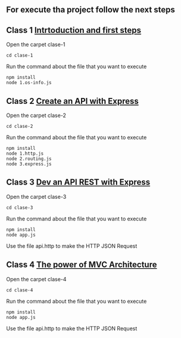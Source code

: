 ## For execute tha project follow the next steps

## Class 1 [Intrtoduction and first steps](https://www.youtube.com/watch?v=yB4n_K7dZV8&list=PLUofhDIg_38qm2oPOV-IRTTEKyrVBBaU7&index=1)

Open the carpet clase-1
```
cd clase-1
```
Run the command about the file that you want to execute
```
npm install
node 1.os-info.js
```

## Class 2 [Create an API with Express](https://www.youtube.com/watch?v=YmZE1HXjpd4&list=PLUofhDIg_38qm2oPOV-IRTTEKyrVBBaU7&index=2)

Open the carpet clase-2
```
cd clase-2
```
Run the command about the file that you want to execute
```
npm install
node 1.http.js
node 2.routing.js
node 3.express.js
```

## Class 3 [Dev an API REST with Express](https://www.youtube.com/watch?v=-9d3KhCqOtU&list=PLUofhDIg_38qm2oPOV-IRTTEKyrVBBaU7&index=3)

Open the carpet clase-3
```
cd clase-3
```
Run the command about the file that you want to execute
```
npm install
node app.js
```
Use the file api.http to make the HTTP JSON Request

## Class 4 [The power of MVC Architecture](https://www.youtube.com/watch?v=ev3Yxva4wI4&list=PLUofhDIg_38qm2oPOV-IRTTEKyrVBBaU7&index=4)

Open the carpet clase-4
```
cd clase-4
```
Run the command about the file that you want to execute
```
npm install
node app.js
```
Use the file api.http to make the HTTP JSON Request